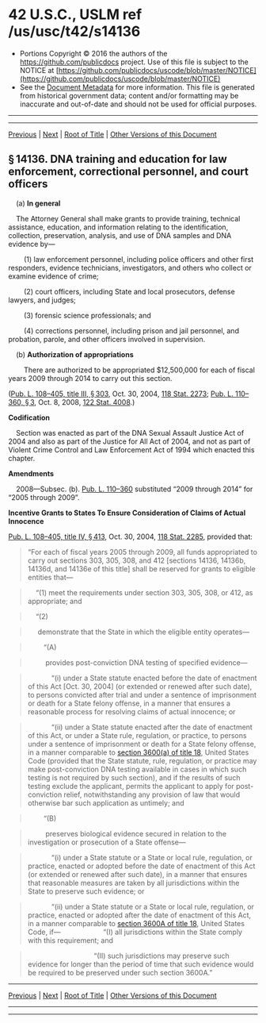 ---
---

# 42 U.S.C., USLM ref /us/usc/t42/s14136

* Portions Copyright © 2016 the authors of the https://github.com/publicdocs project.
  Use of this file is subject to the NOTICE at [https://github.com/publicdocs/uscode/blob/master/NOTICE](https://github.com/publicdocs/uscode/blob/master/NOTICE)
* See the [Document Metadata](././../../../../../..//README.md) for more information.
  This file is generated from historical government data; content and/or formatting may be inaccurate and out-of-date and should not be used for official purposes.

----------
----------

[Previous](./../../../../../..//us/usc/t42/ch136/schIX/ptA/m__us_usc_t42_s14135e.md) | [Next](./../../../../../..//us/usc/t42/ch136/schIX/ptA/m__us_usc_t42_s14136a.md) | [Root of Title](./../../../../../../) | [Other Versions of this Document](https://publicdocs.github.io/go/links?ns=uslm&ref=%2Fus%2Fusc%2Ft42%2Fs14136)

## § 14136. DNA training and education for law enforcement, correctional personnel, and court officers

    (a) __In general__ 

    The Attorney General shall make grants to provide training, technical assistance, education, and information relating to the identification, collection, preservation, analysis, and use of DNA samples and DNA evidence by—

        (1) law enforcement personnel, including police officers and other first responders, evidence technicians, investigators, and others who collect or examine evidence of crime;

        (2) court officers, including State and local prosecutors, defense lawyers, and judges;

        (3) forensic science professionals; and

        (4) corrections personnel, including prison and jail personnel, and probation, parole, and other officers involved in supervision.

    (b) __Authorization of appropriations__ 

        There are authorized to be appropriated $12,500,000 for each of fiscal years 2009 through 2014 to carry out this section.

([Pub. L. 108–405, title III, § 303][/us/pl/108/405/s303], Oct. 30, 2004, [118 Stat. 2273][/us/stat/118/2273]; [Pub. L. 110–360, § 3][/us/pl/110/360/s3], Oct. 8, 2008, [122 Stat. 4008][/us/stat/122/4008].)

 __Codification__ 

    Section was enacted as part of the DNA Sexual Assault Justice Act of 2004 and also as part of the Justice for All Act of 2004, and not as part of Violent Crime Control and Law Enforcement Act of 1994 which enacted this chapter.

 __Amendments__ 

    2008—Subsec. (b). [Pub. L. 110–360][/us/pl/110/360] substituted “2009 through 2014” for “2005 through 2009”.

 __Incentive Grants to States To Ensure Consideration of Claims of Actual Innocence__ 

[Pub. L. 108–405, title IV, § 413][/us/pl/108/405/s413], Oct. 30, 2004, [118 Stat. 2285][/us/stat/118/2285], provided that: 

> “For each of fiscal years 2005 through 2009, all funds appropriated to carry out sections 303, 305, 308, and 412 \[sections 14136, 14136b, 14136d, and 14136e of this title\] shall be reserved for grants to eligible entities that—

>     “(1) meet the requirements under section 303, 305, 308, or 412, as appropriate; and

>     “(2)

>      demonstrate that the State in which the eligible entity operates—

>         “(A)

>          provides post-conviction DNA testing of specified evidence—

>             “(i) under a State statute enacted before the date of enactment of this Act \[Oct. 30, 2004\] (or extended or renewed after such date), to persons convicted after trial and under a sentence of imprisonment or death for a State felony offense, in a manner that ensures a reasonable process for resolving claims of actual innocence; or

>             “(ii) under a State statute enacted after the date of enactment of this Act, or under a State rule, regulation, or practice, to persons under a sentence of imprisonment or death for a State felony offense, in a manner comparable to [section 3600(a) of title 18][/us/usc/t18/s3600/a], United States Code (provided that the State statute, rule, regulation, or practice may make post-conviction DNA testing available in cases in which such testing is not required by such section), and if the results of such testing exclude the applicant, permits the applicant to apply for post-conviction relief, notwithstanding any provision of law that would otherwise bar such application as untimely; and

>         “(B)

>          preserves biological evidence secured in relation to the investigation or prosecution of a State offense—

>             “(i) under a State statute or a State or local rule, regulation, or practice, enacted or adopted before the date of enactment of this Act (or extended or renewed after such date), in a manner that ensures that reasonable measures are taken by all jurisdictions within the State to preserve such evidence; or

>             “(ii) under a State statute or a State or local rule, regulation, or practice, enacted or adopted after the date of enactment of this Act, in a manner comparable to [section 3600A of title 18][/us/usc/t18/s3600A], United States Code, if—         “(I) all jurisdictions within the State comply with this requirement; and

>                      “(II) such jurisdictions may preserve such evidence for longer than the period of time that such evidence would be required to be preserved under such section 3600A.”

----------

[Previous](./../../../../../..//us/usc/t42/ch136/schIX/ptA/m__us_usc_t42_s14135e.md) | [Next](./../../../../../..//us/usc/t42/ch136/schIX/ptA/m__us_usc_t42_s14136a.md) | [Root of Title](./../../../../../../) | [Other Versions of this Document](https://publicdocs.github.io/go/links?ns=uslm&ref=%2Fus%2Fusc%2Ft42%2Fs14136)

----------
----------

[/us/pl/108/405/s303]: https://publicdocs.github.io/go/links?ns=uslm&ref=%2Fus%2Fpl%2F108%2F405%2Fs303
[/us/stat/118/2273]: https://publicdocs.github.io/go/links?ns=uslm&ref=%2Fus%2Fstat%2F118%2F2273
[/us/pl/110/360/s3]: https://publicdocs.github.io/go/links?ns=uslm&ref=%2Fus%2Fpl%2F110%2F360%2Fs3
[/us/stat/122/4008]: https://publicdocs.github.io/go/links?ns=uslm&ref=%2Fus%2Fstat%2F122%2F4008
[/us/pl/110/360]: https://publicdocs.github.io/go/links?ns=uslm&ref=%2Fus%2Fpl%2F110%2F360
[/us/pl/108/405/s413]: https://publicdocs.github.io/go/links?ns=uslm&ref=%2Fus%2Fpl%2F108%2F405%2Fs413
[/us/stat/118/2285]: https://publicdocs.github.io/go/links?ns=uslm&ref=%2Fus%2Fstat%2F118%2F2285
[/us/usc/t18/s3600/a]: https://publicdocs.github.io/go/links?ns=uslm&ref=%2Fus%2Fusc%2Ft18%2Fs3600%2Fa
[/us/usc/t18/s3600A]: https://publicdocs.github.io/go/links?ns=uslm&ref=%2Fus%2Fusc%2Ft18%2Fs3600A


